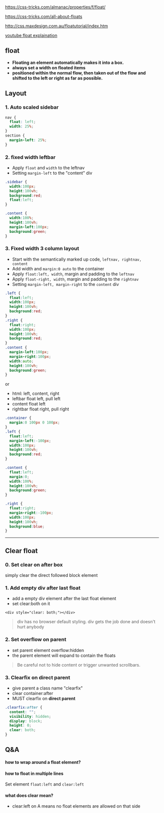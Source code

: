 https://css-tricks.com/almanac/properties/f/float/

https://css-tricks.com/all-about-floats

http://css.maxdesign.com.au/floatutorial/index.htm

[youtube float explaination](https://www.youtube.com/watch?v=xara4Z1b18I)

## float

- **Floating an element automatically makes it into a box.**
- **always set a width on floated items** 
- **positioned within the normal flow, then taken out of the flow and shifted to the left or right as far as possible.**


## Layout

### 1. Auto scaled sidebar

```css
nav {
  float: left;
  width: 25%;
}
section {
  margin-left: 25%;
}
```


### 2. fixed width leftbar

- Apply `float` and `width` to the leftnav
- Setting `margin-left` to the "content" div

```css
.sidebar {
  width:100px;
  height:100vh;
  background:red;
  float:left;
}

.content {
  width:100%;
  height:100vh;
  margin-left:100px;
  background:green;
}
```

### 3. Fixed width 3 column layout

- Start with the semantically marked up code, `leftnav, rightnav, content`
- Add width and `margin:0 auto` to the container
- Apply `float:left, width`, margin and padding to the `leftnav`
- Apply `float-right, width`, margin and padding to the `rightnav`
- Setting `margin-left, margin-right` to the `content` div


```css
.left {
  float:left;
  width:100px;
  height:100vh;
  background:red;
}
.right {
  float:right;
  width:100px;
  height:100vh;
  background:red;
}
.content {
  margin-left:100px;
  margin-right:100px;
  width:auto;
  height:100vh;
  background:green;
}
```

or

- html: left, content, right
- leftbar float left, pull left
- content float left
- rightbar float right, pull right

```css
.container {
  margin:0 100px 0 100px;
}
.left {
  float:left;
  margin-left:-100px;
  width:100px;
  height:100vh;
  background:red;
}

.content {
  float:left;
  margin:0;
  width:100%;
  height:100vh;
  background:green;
}

.right {
  float:right;
  margin-right:-100px;
  width:100px;
  height:100vh;
  background:blue;
}
```

----

## Clear float

### 0. Set clear on after box

simply clear the direct followed block element

### 1. Add empty div after last float
- add a empty div element after the last float element
- set clear:both on it

`<div style="clear: both;"></div>`

> div has no browser default styling. div gets the job done and doesn't hurt anybody

### 2. Set overflow on parent

- set parent element overflow:hidden
- the parent element will expand to contain the floats

> Be careful not to hide content or trigger unwanted scrollbars.

### 3. Clearfix on **direct** parent
- give parent a class name "clearfix"
- clear container:after 
- MUST clearfix on **direct parent**

```css
.clearfix:after { 
  content: "";
  visibility: hidden;
  display: block;
  height: 0;
  clear: both;
}
```

## Q&A

#### how to wrap around a float element?


#### how to float in multiple lines

Set element `float:left` and `clear:left`


#### what does clear mean?
- clear:left on A means no float elements are allowed on that side